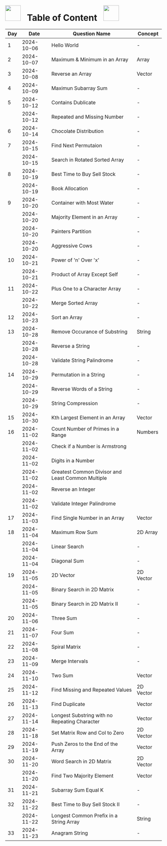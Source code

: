 # <img src="https://user-images.githubusercontent.com/74038190/213844263-a8897a51-32f4-4b3b-b5c2-e1528b89f6f3.png" width="50px" /> &nbsp; Table of Content &nbsp; <img src="https://user-images.githubusercontent.com/74038190/213844263-a8897a51-32f4-4b3b-b5c2-e1528b89f6f3.png" width="50px" />

| Day | Date       | Question Name                                     | Concept   |
| --- | ---------- | ------------------------------------------------- | --------- |
| 1   | 2024-10-06 | Hello World                                       | -         |
| 2   | 2024-10-07 | Maximum & Minimum in an Array                     | Array     |
| 3   | 2024-10-08 | Reverse an Array                                  | Vector    |
| 4   | 2024-10-09 | Maximun Subarray Sum                              | -         |
| 5   | 2024-10-12 | Contains Dublicate                                | -         |
|     | 2024-10-12 | Repeated and Missing Number                       | -         |
| 6   | 2024-10-14 | Chocolate Distribution                            | -         |
| 7   | 2024-10-15 | Find Next Permutaion                              | -         |
|     | 2024-10-15 | Search in Rotated Sorted Array                    | -         |
| 8   | 2024-10-19 | Best Time to Buy Sell Stock                       | -         |
|     | 2024-10-19 | Book Allocation                                   | -         |
| 9   | 2024-10-20 | Container with Most Water                         | -         |
|     | 2024-10-20 | Majority Element in an Array                      | -         |
|     | 2024-10-20 | Painters Partition                                | -         |
|     | 2024-10-20 | Aggressive Cows                                   | -         |
| 10  | 2024-10-21 | Power of 'n' Over 'x'                             | -         |
|     | 2024-10-21 | Product of Array Except Self                      | -         |
| 11  | 2024-10-22 | Plus One to a Character Array                     | -         |
|     | 2024-10-22 | Merge Sorted Array                                | -         |
| 12  | 2024-10-23 | Sort an Array                                     | -         |
| 13  | 2024-10-28 | Remove Occurance of Substring                     | String    |
|     | 2024-10-28 | Reverse a String                                  | -         |
|     | 2024-10-28 | Validate String Palindrome                        | -         |
| 14  | 2024-10-29 | Permutation in a String                           | -         |
|     | 2024-10-29 | Reverse Words of a String                         | -         |
|     | 2024-10-29 | String Compression                                | -         |
| 15  | 2024-10-30 | Kth Largest Element in an Array                   | Vector    |
| 16  | 2024-11-02 | Count Number of Primes in a Range                 | Numbers   |
|     | 2024-11-02 | Check if a Number is Armstrong                    |           |
|     | 2024-11-02 | Digits in a Number                                |           |
|     | 2024-11-02 | Greatest Common Divisor and Least Common Multiple |           |
|     | 2024-11-02 | Reverse an Integer                                |           |
|     | 2024-11-02 | Validate Integer Palindrome                       |           |
| 17  | 2024-11-03 | Find Single Number in an Array                    | Vector    |
| 18  | 2024-11-04 | Maximum Row Sum                                   | 2D Array  |
|     | 2024-11-04 | Linear Search                                     | -         |
|     | 2024-11-04 | Diagonal Sum                                      | -         |
| 19  | 2024-11-05 | 2D Vector                                         | 2D Vector |
|     | 2024-11-05 | Binary Search in 2D Matrix                        | -         |
|     | 2024-11-05 | Binary Search in 2D Matrix II                     | -         |
| 20  | 2024-11-06 | Three Sum                                         | -         |
| 21  | 2024-11-07 | Four Sum                                          | -         |
| 22  | 2024-11-08 | Spiral Matrix                                     | -         |
| 23  | 2024-11-09 | Merge Intervals                                   | -         |
| 24  | 2024-11-10 | Two Sum                                           | Vector    |
| 25  | 2024-11-12 | Find Missing and Repeated Values                  | 2D Vector |
| 26  | 2024-11-13 | Find Duplicate                                    | Vector    |
| 27  | 2024-11-14 | Longest Substring with no Repeating Character     | Vector    |
| 28  | 2024-11-18 | Set Matrix Row and Col to Zero                    | 2D Vector |
| 29  | 2024-11-19 | Push Zeros to the End of the Array                | Vector    |
| 30  | 2024-11-20 | Word Search in 2D Matrix                          | 2D Vector |
|     | 2024-11-20 | Find Two Majority Element                         | Vector    |
| 31  | 2024-11-21 | Subarray Sum Equal K                              | -         |
| 32  | 2024-11-22 | Best Time to Buy Sell Stock II                    | -         |
|     | 2024-11-22 | Longest Common Prefix in a String Array           | String    |
| 33  | 2024-11-23 | Anagram String                                    | -         |
